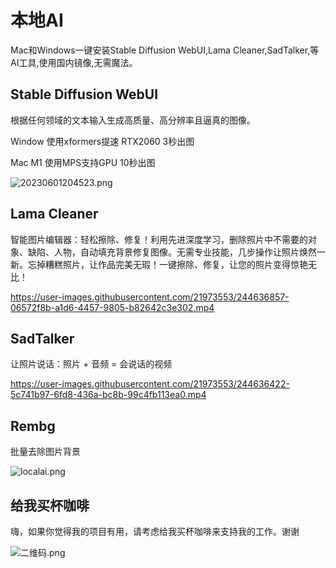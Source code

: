 # 本地AI

Mac和Windows一键安装Stable Diffusion WebUI,Lama Cleaner,SadTalker,等AI工具,使用国内镜像,无需魔法。

## Stable Diffusion WebUI

根据任何领域的文本输入生成高质量、高分辨率且逼真的图像。

Window 使用xformers提速 RTX2060 3秒出图

Mac M1 使用MPS支持GPU 10秒出图

![20230601204523.png](https://b3logfile.com/file/2023/06/20230601204523-ESNiRdm.png)

## Lama Cleaner

智能图片编辑器：轻松擦除、修复！利用先进深度学习，删除照片中不需要的对象、缺陷、人物，自动填充背景修复图像。无需专业技能，几步操作让照片焕然一新。忘掉糟糕照片，让作品完美无瑕！一键擦除、修复，让您的照片变得惊艳无比！

https://user-images.githubusercontent.com/21973553/244636857-06572f8b-a1d6-4457-9805-b82642c3e302.mp4

## SadTalker

让照片说话：照片 + 音频 = 会说话的视频

https://user-images.githubusercontent.com/21973553/244636422-5c741b97-6fd8-436a-bc8b-99c4fb113ea0.mp4


## Rembg

批量去除图片背景

![localai.png](https://b3logfile.com/file/2023/06/local-ai-49qgYMz.png)

## 给我买杯咖啡

嗨，如果你觉得我的项目有用，请考虑给我买杯咖啡来支持我的工作。谢谢

![二维码.png](https://b3logfile.com/file/2023/06/二维码-ZsBOlo6.png)
